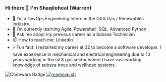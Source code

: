 ### Hi there 👋 I'm Shaqiloheal (Warren)

- 🔭 I’m a DevOps Engineering Intern in the Oil & Gas / Renewables industry.
- 🌱 I’m currently learning Agile, Powershell, SQL, Advanced Python
- 💬 Ask me about my previous career as a Subsea Technician
- 📫 How to reach me: Linkedin
- ⚡ Fun fact: I restarted my career at 32 to become a software developer.  I have experience in mechanical and electrical engineering due to 13 years working in the oil & gas sector where I have vast working knowledge of subsea trees and wellhead systems.

![Codewars Badge](https://www.codewars.com/users/Shaqiloheal/badges/large)
[![roadmap.sh](https://api.roadmap.sh/v1-badge/tall/64ad18a114678473bb617e44?variant=dark)](https://roadmap.sh)


<!--
**Shaqiloheal/Shaqiloheal** is a ✨ _special_ ✨ repository because its `README.md` (this file) appears on your GitHub profile.

Here are some ideas to get you started:

- 🔭 I’m currently working on ...
- 🌱 I’m currently learning ...
- 👯 I’m looking to collaborate on ...
- 🤔 I’m looking for help with ...
- 💬 Ask me about ...
- 📫 How to reach me: ...
- 😄 Pronouns: ...
- ⚡ Fun fact: ...
-->
